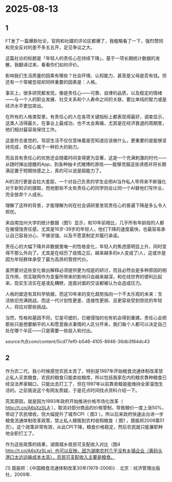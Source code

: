 # 2025-08-13

## 1

FT发了一篇爆款社论，官网和社媒的评论区都爆了，我粗略看了一下，强烈赞同和完全反对的差不多五五开，足见争议之大。

这篇社论的标题是「年轻人的责任心在持续下降」，基于一项长期统计数据的发散，我翻译过来，看看你们如何评价。

影响我们生活质量的因素有哪些？社会环境、认知能力、甚至是父母是否有钱。但还有一个常被忽视却同样重要的因素是：人格。

事实上，很多研究都发现，像是责任心——可靠、自律的品质，以及稳定的情绪——与一个人的职业发展、社交关系和个人寿命之间的关联，要比单纯的智力或是经济水平更加突出。

在所有的人格类型里，有责任心的人在各项关键指标上都表现得最好，调查显示，这类人活得最久，在事业上最成功，也不太会离婚，尤其是在经济衰退的周期里，他们相对最容易保住工作。

这是符合直觉的，驾驭生活不仅仅意味着是否知道应该做什么，更重要的是能够坚持完成，责任心属于一种巨大的助力。

而且具有责任心的优势还会随着时间变得更为显著，这是一个充满刺激的时代——从随时弹出提醒的App，到各种抽卡式赌博的游戏——能够克服这些诱惑并将长期满足置于短期快感之上，真的可以说是超能力了。

AI的流行更是会拉大差距，一个对自己负责的学生会把AI当作私人导师来不断强化对于新知识的摄取，而他那些不太有责任心的同学则会让同一个AI替他们写作业，完全放弃个人成长。

理解了这样的背景，才能理解为何在社会调研里发现责任心的普遍下降是多么令人担忧。

来自南加州大学的统计数据（图1）显示，和10年前相比，几乎所有年龄段的人都在被侵蚀责任感，尤其是16岁-39岁的年轻人，他们下降的速度最快，也最容易承认自己容易分心、不够坚强、以及不愿意制定并履行承诺。

责任心的大幅下降并非数据里唯一的性格变化，年轻人的焦虑感明显上升，同时变得不那么外向了。尤其是在经历了疫情之后，越来越多的e人变成了i人，这或许是因为年轻群体承受了最为高昂的管控代价。

虽然要对这些变化做出解释必须提供更为彻底的研讨，而且必然会是多种原因的相互作用，但互联网作为变量所带来的影响只会越来越深，和在线世界的便利比起来，现实生活实在是凌乱糟糕，连面对面的交谈都被认为会造成压力。

人格的塑造有其科学依据，而这10年来的变化趋势指向一个不太乐观的未来：生活依旧充满挑战，而这一代计划性更差、连接性更弱、且更容易受到惊扰的年轻人，将应对那些挑战。

当然，性格和基因不同，它是可塑的，已被侵蚀的也有机会得到重建。责任心会把那些只是想要躺平的人和愿意做点事情的人区分开来，我们每个人都可以决定自己处在哪个半区——只是需要一些投入和付出。

source:ft点com/content/5cd77ef0-b546-4105-8946-36db3f84dc43

## 2

作为农二代，我小时候感觉农民太苦了，特别是1997年开始粮食流通体制改革禁止私人买卖粮食，农民的粮食只能卖给粮库，所以包括我家在内的粮农靠种粮食已经没法养家糊口，只能出去打工了，但在1997年以前靠卖粮是能维持全家温饱生活的。之前我说这个有网友质疑，于是花点时间找点资料介绍一下。

究其原因，就是因为1993年政府开始推进价格市场化改革（ http://t.cn/A6sXzSLA ），取消对部分商品的价格管制，导致粮价一度上涨50%，带动了农民增收，但大幅提升了城市CPI（ 图3 ）。所以后来政府快速出台进一步粮食流通体制改革政策，禁止私人粮贩到农村收购粮食（ 图1 ，聂振邦2009第51页）。这个政策非常有效，从此CPI下降，粮食价格稳定，然后农民就只能兼职种地全职打工了。

作为这些政策的结果，湖南城乡居民可支配收入对比（图4 http://t.cn/A6sXzSLw）也可以反映，因为湖南农村几乎没有乡镇企业（离码头港口太远运输成本太高），农民可支配收入主要是粮食。

[1] 聂振邦：《中国粮食流通体制改革30年(1978-2008)》. 北京：经济管理出版社，2009年.

